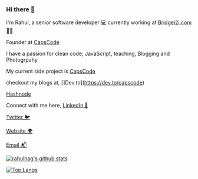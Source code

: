 ### Hi there 👋

I'm Rahul, a senior software developer 💻 currently working at [Bridgei2i.com](https://Bridgei2i.com) 🍲🥡

Founder at [CapsCode](https://capscode.in)

I have a passion for clean code, JavaScript, teaching, Blogging and Photogrpahy

My current side project is [CapsCode](https://capscode.in)

checkout my blogs at,
[]Dev.to](https://dev.to/capscode)

[Hashnode](https://hashnode.com/@capscode)



Connect with me here,
[LinkedIn 💼](https://linkedin.com/in/rahulnag)

[Twitter 🐦](https://twitter.com/iamrahulnag)

[Website 🌍](https://capscode.in/)

[Email 📬](mailto:mr.rahulnag67@gmail.com)


[![rahulnag's github stats](https://github-readme-stats.vercel.app/api?username=rahulnag&show_icons=true&theme=radical)](https://github.com/rahulnag/)

[![Top Langs](https://github-readme-stats.vercel.app/api/top-langs/?username=rahulnag&layout=demo)](https://github.com/anuraghazra/github-readme-stats)
